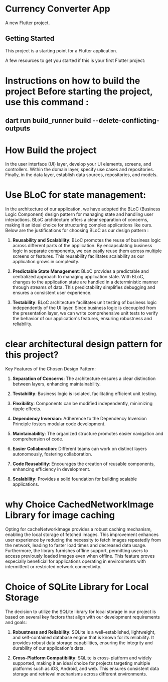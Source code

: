 # Currency Converter App

A new Flutter project.

## Getting Started

This project is a starting point for a Flutter application.

A few resources to get you started if this is your first Flutter project:

# Instructions on how to build the project Before starting the project, use this command : 
## dart run build_runner build --delete-conflicting-outputs


# How Build the project

In the user interface (UI) layer, develop your UI elements, screens, and controllers. Within the domain layer, specify use cases and repositories. Finally, in the data layer, establish data sources, repositories, and models.

# Use BLoC for state management: 

In the architecture of our application, we have adopted the BLoC (Business Logic Component) design pattern for managing state and handling user interactions. BLoC architecture offers a clear separation of concerns, making it an ideal choice for structuring complex applications like ours. Below are the justifications for choosing BLoC as our design pattern :

1. **Reusability and Scalability**: BLoC promotes the reuse of business logic across different parts of the application. By encapsulating business logic in separate components, we can easily reuse them across multiple screens or features. This reusability facilitates scalability as our application grows in complexity.

2. **Predictable State Management**: BLoC provides a predictable and centralized approach to managing application state. With BLoC, changes to the application state are handled in a deterministic manner through streams of data. This predictability simplifies debugging and ensures a consistent user experience.

3. **Testability**: BLoC architecture facilitates unit testing of business logic independently of the UI layer. Since business logic is decoupled from the presentation layer, we can write comprehensive unit tests to verify the behavior of our application's features, ensuring robustness and reliability.

# clear architectural design pattern for this project? 

Key Features of the Chosen Design Pattern:

1. **Separation of Concerns**: The architecture ensures a clear distinction between layers, enhancing maintainability.
  
2. **Testability**: Business logic is isolated, facilitating efficient unit testing.

3. **Flexibility**: Components can be modified independently, minimizing ripple effects.

4. **Dependency Inversion**: Adherence to the Dependency Inversion Principle fosters modular code development.

5. **Maintainability**: The organized structure promotes easier navigation and comprehension of code.

6. **Easier Collaboration**: Different teams can work on distinct layers autonomously, fostering collaboration.

7. **Code Reusability**: Encourages the creation of reusable components, enhancing efficiency in development.

8. **Scalability**: Provides a solid foundation for building scalable applications.

# why Choice CachedNetworkImage Library for image caching 

Opting for cacheNetworkImage provides a robust caching mechanism, enabling the local storage of fetched images. This improvement enhances user experience by reducing the necessity to fetch images repeatedly from the network, leading to faster load times and decreased data usage. Furthermore, the library furnishes offline support, permitting users to access previously loaded images even when offline. This feature proves especially beneficial for applications operating in environments with intermittent or restricted network connectivity.


# Choice of SQLite Library for Local Storage

The decision to utilize the SQLite library for local storage in our project is based on several key factors that align with our development requirements and goals:

1. **Robustness and Reliability**: SQLite is a well-established, lightweight, and self-contained database engine that is known for its reliability. It provides robust data storage capabilities, ensuring the integrity and durability of our application's data.

2. **Cross-Platform Compatibility**: SQLite is cross-platform and widely supported, making it an ideal choice for projects targeting multiple platforms such as iOS, Android, and web. This ensures consistent data storage and retrieval mechanisms across different environments.


 
